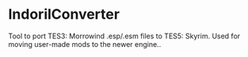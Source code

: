 IndorilConverter
================

Tool to port TES3: Morrowind .esp/.esm files to TES5: Skyrim. Used for moving user-made mods to the newer engine..
